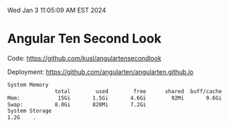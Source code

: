 Wed Jan  3 11:05:09 AM EST 2024

# Angular Ten Second Look

Code: https://github.com/kusl/angulartensecondlook

Deployment: https://github.com/angularten/angularten.github.io

```bash
System Memory
               total        used        free      shared  buff/cache   available
Mem:            15Gi       1.5Gi       4.6Gi        92Mi       9.6Gi        13Gi
Swap:          8.0Gi       820Mi       7.2Gi
System Storage
1.2G	.
```
```bash

